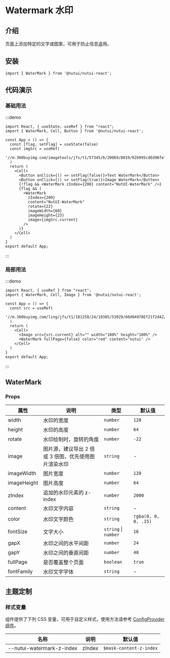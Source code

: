 # Watermark 水印

## 介绍

页面上添加特定的文字或图案，可用于防止信息盗用。

## 安装

```tsx
import { WaterMark } from '@nutui/nutui-react';
```

## 代码演示

### 基础用法

:::demo

```tsx
import React, { useState, useRef } from "react";
import { WaterMark, Cell, Button } from '@nutui/nutui-react';

const App = () => {
  const [flag, setFlag] = useState(false)
  const imgSrc = useRef(
    '//m.360buyimg.com/imagetools/jfs/t1/57345/6/20069/8019/62b995cdEd96fef03/51d3302dfeccd1d2.png'
  )
  return (
    <Cell>
      <Button onClick={() => setFlag(false)}>Text WaterMark</Button>
      <Button onClick={() => setFlag(true)}>Image WaterMark</Button>
      {!flag && <WaterMark zIndex={200} content="NutUI-WaterMark" />}
      {flag && (
        <WaterMark
          zIndex={200}
          content="NutUI-WaterMark"
          rotate={22}
          imageWidth={60}
          imageHeight={23}
          image={imgSrc.current}
        />
      )}
    </Cell>
  )
}
export default App;
```

:::

### 局部用法

:::demo

```tsx
import React, { useRef } from "react";
import { WaterMark, Cell, Image } from '@nutui/nutui-react';

const App = () => {
  const src = useRef(
    '//m.360buyimg.com/ling/jfs/t1/181258/24/10385/53029/60d04978Ef21f2d42/92baeb21f907cd24.jpg'
  )
  return (
    <Cell>
      <Image src={src.current} alt="" width="100%" height="100%" />
      <WaterMark fullPage={false} color="red" content="nutui" />
    </Cell>
  )
}
export default App;
```

:::

## WaterMark

### Props

| 属性 | 说明 | 类型 | 默认值 |
| --- | --- | --- | --- |
| width | 水印的宽度 | `number` | `120` |
| height | 水印的高度 | `number` | `64` |
| rotate | 水印绘制时，旋转的角度 | `number` | `-22` |
| image | 图片源，建议导出 2 倍或 3 倍图，优先使用图片渲染水印 | `string` | - |
| imageWidth | 图片宽度 | `number` | `120` |
| imageHeight | 图片高度 | `number` | `64` |
| zIndex | 追加的水印元素的 z-index | `number` | `2000` |
| content | 水印文字内容 | `string` | - |
| color | 水印文字颜色 | `string` | `rgba(0, 0, 0, .15)` |
| fontSize | 文字大小 | `string`  \|  `number` | `16` |
| gapX | 水印之间的水平间距 | `number` | `24` |
| gapY | 水印之间的垂直间距 | `number` | `48` |
| fullPage | 是否覆盖整个页面 | `boolean` | `true` |
| fontFamily | 水印文字字体 | `string` | - |

## 主题定制

### 样式变量

组件提供了下列 CSS 变量，可用于自定义样式，使用方法请参考 [ConfigProvider 组件](#/zh-CN/component/configprovider)。

| 名称 | 说明 | 默认值 |
| --- | --- | --- |
| \--nutui-watermark-z-index | zIndex | `$mask-content-z-index` |
